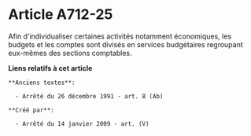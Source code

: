 # Article A712-25

Afin d'individualiser certaines activités notamment économiques, les budgets et les comptes sont divisés en services
budgétaires regroupant eux-mêmes des sections comptables.

**Liens relatifs à cet article**

	**Anciens textes**:

	  - Arrêté du 26 décembre 1991 - art. 8 (Ab)

	**Créé par**:

	  - Arrêté du 14 janvier 2009 - art. (V)
